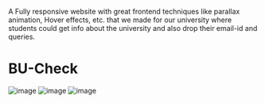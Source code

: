 A Fully responsive website with great frontend techniques like parallax animation, Hover effects, etc. that we made for our university where students could get info about the university and also drop their email-id and queries.

# BU-Check
![image](https://github.com/deepanshug1/BU-Check/assets/95443111/b3cb8066-c795-4f2c-ada8-f43e537f2794)
![image](https://github.com/deepanshug1/BU-Check/assets/95443111/0682140c-701a-4ecf-9c39-eb473547621d)
![image](https://github.com/deepanshug1/BU-Check/assets/95443111/092380c9-a203-4788-b68f-a8389c5a7598)


